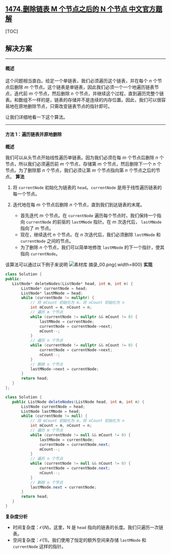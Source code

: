 ## [1474.删除链表 M 个节点之后的 N 个节点 中文官方题解](https://leetcode.cn/problems/delete-n-nodes-after-m-nodes-of-a-linked-list/solutions/100000/shan-chu-lian-biao-m-ge-jie-dian-zhi-hou-93uk)
[TOC]

## 解决方案

---

#### 概述

这个问题相当直白。给定一个单链表，我们必须遍历这个链表，并在每个 $n$ 个节点后删除 $m$ 个节点。这个链表是单链表，因此我们必须一个一个地遍历链表节点，迭代前 $m$ 个节点，然后删除 $n$ 个节点，并继续这个过程，直到遍历完整个链表。和数组不一样的是，链表的存储并不是连续的内存位置。因此，我们可以很容易地在原地删除节点，只需改变链表节点的指针即可。

让我们详细地看一下这个算法。

---

#### 方法 1：遍历链表并原地删除

 **概述**

 我们可以从头节点开始线性遍历单链表。因为我们必须在每 $m$ 个节点后删除 $n$ 个节点，所以我们必须遍历前 $m$ 个节点，存储第 $m$ 个节点，然后删除下一个 $n$ 个节点。为了删除那 $n$ 个节点，我们必须让第 $m$ 个节点指向第 $n$ 个节点之后的节点。
 **算法**

 1. 将 `currentNode` 初始化为链表的 `head`。`currentNode` 是用于线性遍历链表的每一个节点。
 2. 迭代地在每 $m$ 个节点后删除 $n$ 个节点，直到我们到达链表的末尾。

    - 首先迭代 $m$ 个节点。在 `currentNode` 遍历每个节点时，我们保持一个指向 `currentNode` 的前驱的 `lastMNode` 指针。在 $m$ 次迭代后， `lastMNode` 指向了 $m$ 节点。  
    - 现在，继续迭代 $n$ 个节点。在 $n$ 次迭代后，我们必须删除 `lastMNode` 和 `currentNode` 之间的节点。
    - 为了删除 $n$ 个节点，我们可以简单地修改 `lastMNode` 的下一个指针，使其指向 `currentNode`。

 该算法可以通过以下例子来说明
![素材库 摘录_00.png](https://pic.leetcode.cn/1692173662-XTtERk-%E7%B4%A0%E6%9D%90%E5%BA%93%20%E6%91%98%E5%BD%95_00.png){:width=800}
 **实现**

 ```C++ [slu1]
 class Solution {
public:
    ListNode* deleteNodes(ListNode* head, int m, int n) {
        ListNode* currentNode = head;
        ListNode* lastMNode = head;
        while (currentNode != nullptr) {
            // 将 mCount 初始化为 m，将 nCount 初始化为 n
            int mCount = m, nCount = n;
            // 遍历 m 个节点
            while (currentNode != nullptr && mCount != 0) {
                lastMNode = currentNode;
                currentNode = currentNode->next;
                mCount--;
            }
            // 遍历 n 个节点
            while (currentNode != nullptr && nCount != 0) {
                currentNode = currentNode->next;
                nCount--;
            }
            // 删除 n 个节点
            lastMNode->next = currentNode;
        }
        return head;    
    }
};
 ```

 ```Java [slu1]
 class Solution {
    public ListNode deleteNodes(ListNode head, int m, int n) {
        ListNode currentNode = head;
        ListNode lastMNode = head;
        while (currentNode != null) {
            // 将 mCount 初始化为 m，将 nCount 初始化为 n
            int mCount = m, nCount = n;
            // 遍历 m 个节点
            while (currentNode != null && mCount != 0) {
                lastMNode = currentNode;
                currentNode = currentNode.next;
                mCount--;
            }
            // 遍历 n 个节点
            while (currentNode != null && nCount != 0) {
                currentNode = currentNode.next;
                nCount--;
            }
            // 删除 n 个节点
            lastMNode.next = currentNode;
        }
        return head;
    }
}
 ```

 **复杂度分析**

 * 时间复杂度：$\mathcal{O}(N)$。这里，N 是 `head` 指向的链表的长度。我们只遍历一次链表。
 * 空间复杂度：$\mathcal{O}(1)$。我们使用了恒定的额外空间来存储 `lastMNode` 和 `currentNode` 这样的指针。